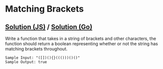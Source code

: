 # Matching Brackets

## [Solution (JS)](./solution.js) / [Solution (Go)](./solution.go)

Write a function that takes in a string of brackets and other characters, the function should return a boolean representing whether or not the string has matching brackets throughout.

```
Sample Input: "([])(){}((()))()()"
Sample Output: true
```
